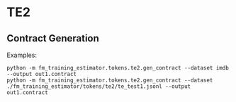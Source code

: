 # TE2

## Contract Generation

Examples:
```
python -m fm_training_estimator.tokens.te2.gen_contract --dataset imdb --output out1.contract
python -m fm_training_estimator.tokens.te2.gen_contract --dataset ./fm_training_estimator/tokens/te2/te_test1.jsonl --output out1.contract
```
